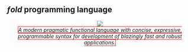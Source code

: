 ## _ƒold_ programming language

<p align="center">
  <a href="http://fold-lang.org">
    <img src="https://avatars2.githubusercontent.com/u/8985975"/>
  </a>
  <br/>
  <em style="border: 1px solid red">A modern pragmatic functional language with concise, expressive, programmable syntax for development of blazingly fast and robust applications.</em>
</p>
